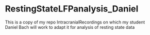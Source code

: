 # RestingStateLFPanalysis_Daniel
This is a copy of my repo IntracranialRecordings on which my student Daniel Bach will work to adapt it for analysis of resting state data 

